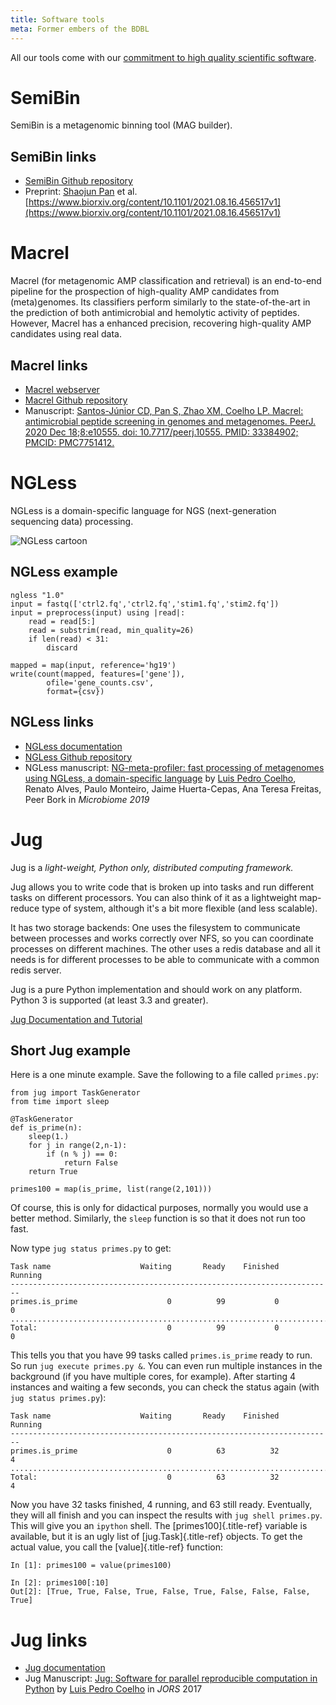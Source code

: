 ```yaml
---
title: Software tools
meta: Former embers of the BDBL
---
```


All our tools come with our [commitment to high quality scientific
software](/software/commitments).

# SemiBin

SemiBin is a metagenomic binning tool (MAG builder).

## SemiBin links

- [SemiBin Github repository](https://github.com/BigDataBiology/SemiBin)
- Preprint: [Shaojun Pan](/person/Shaojun_Pan) et al. [https://www.biorxiv.org/content/10.1101/2021.08.16.456517v1](https://www.biorxiv.org/content/10.1101/2021.08.16.456517v1)

# Macrel

Macrel (for metagenomic AMP classification and retrieval) is an end-to-end
pipeline for the prospection of high-quality AMP candidates from (meta)genomes.
Its classifiers perform similarly to the state-of-the-art in the prediction of
both antimicrobial and hemolytic activity of peptides.  However, Macrel has a
enhanced precision, recovering high-quality AMP candidates using real data.

## Macrel links
- [Macrel webserver](/software/macrel/)
- [Macrel Github repository](https://github.com/BigDataBiology/macrel)
- Manuscript: [Santos-Júnior CD, Pan S, Zhao XM, Coelho LP. Macrel: antimicrobial peptide screening in genomes and metagenomes. PeerJ. 2020 Dec 18;8:e10555. doi: 10.7717/peerj.10555. PMID: 33384902; PMCID: PMC7751412.](https://pubmed.ncbi.nlm.nih.gov/33384902/)


# NGLess

NGLess is a domain-specific language for NGS (next-generation sequencing
data) processing.

![NGLess cartoon](/images/NGLess-cartoon.svg)

## NGLess example

    ngless "1.0"
    input = fastq(['ctrl2.fq','ctrl2.fq','stim1.fq','stim2.fq'])
    input = preprocess(input) using |read|:
        read = read[5:]
        read = substrim(read, min_quality=26)
        if len(read) < 31:
            discard

    mapped = map(input, reference='hg19')
    write(count(mapped, features=['gene']),
            ofile='gene_counts.csv',
            format={csv})


## NGLess links
- [NGLess documentation](https://ngless.embl.de)
- [NGLess Github repository](https://github.com/ngless-toolkit/ngless)
- NGLess manuscript: [NG-meta-profiler: fast processing of metagenomes using NGLess, a domain-specific language](https://doi.org/10.1186/s40168-019-0684-8) by [Luis Pedro Coelho](/person/luis_pedro_coelho), Renato Alves, Paulo Monteiro, Jaime Huerta-Cepas, Ana Teresa Freitas, Peer Bork in _Microbiome 2019_

# Jug

Jug is a *light-weight, Python only, distributed computing framework.*

Jug allows you to write code that is broken up into tasks and run
different tasks on different processors. You can also think of it as a
lightweight map-reduce type of system, although it\'s a bit more
flexible (and less scalable).

It has two storage backends: One uses the filesystem to communicate
between processes and works correctly over NFS, so you can coordinate
processes on different machines. The other uses a redis database and all
it needs is for different processes to be able to communicate with a
common redis server.

Jug is a pure Python implementation and should work on any platform.
Python 3 is supported (at least 3.3 and greater).

[Jug Documentation and Tutorial](https://jug.rtfd.org)

## Short Jug example

Here is a one minute example. Save the following to a file called
`primes.py`:

    from jug import TaskGenerator
    from time import sleep

    @TaskGenerator
    def is_prime(n):
        sleep(1.)
        for j in range(2,n-1):
            if (n % j) == 0:
                return False
        return True

    primes100 = map(is_prime, list(range(2,101)))

Of course, this is only for didactical purposes, normally you would use
a better method. Similarly, the `sleep` function is so that it does not
run too fast.

Now type `jug status primes.py` to get:

    Task name                    Waiting       Ready    Finished     Running
    ------------------------------------------------------------------------
    primes.is_prime                    0          99           0           0
    ........................................................................
    Total:                             0          99           0           0

This tells you that you have 99 tasks called `primes.is_prime` ready to
run. So run `jug execute primes.py &`. You can even run multiple
instances in the background (if you have multiple cores, for example).
After starting 4 instances and waiting a few seconds, you can check the
status again (with `jug status primes.py`):

    Task name                    Waiting       Ready    Finished     Running
    ------------------------------------------------------------------------
    primes.is_prime                    0          63          32           4
    ........................................................................
    Total:                             0          63          32           4

Now you have 32 tasks finished, 4 running, and 63 still ready.
Eventually, they will all finish and you can inspect the results with
`jug shell primes.py`. This will give you an `ipython` shell. The
[primes100]{.title-ref} variable is available, but it is an ugly list of
[jug.Task]{.title-ref} objects. To get the actual value, you call the
[value]{.title-ref} function:

    In [1]: primes100 = value(primes100)

    In [2]: primes100[:10]
    Out[2]: [True, True, False, True, False, True, False, False, False, True]

# Jug links

- [Jug documentation](https://jug.readthedocs.io)
- Jug Manuscript: [Jug: Software for parallel reproducible computation in Python](https://doi.org/10.5334/jors.161) by [Luis Pedro Coelho](/person/luis_pedro_coelho) in _JORS_ 2017

